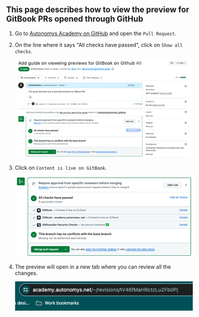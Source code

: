 ## This page describes how to view the preview for GitBook PRs opened through GitHub
1. Go to [Autonomys Academy on GitHub](https://github.com/subspace/autonomys_gitbook) and open the `Pull Request`.
2. On the line where it says "All checks have passed", click on `Show all checks`.

    ![preview-1](/src/img/Preview-1.png)

3. Click on `Content is live on GitBook`.

    ![preview-2](/src/img/Preview-2.png)

4. The preview will open in a new tab where you can review all the changes.

    ![preview-3](/src/img/Preview-3.png)